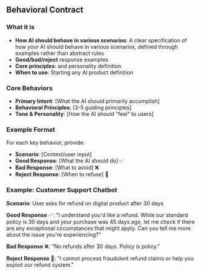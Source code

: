 ## Behavioral Contract

### What it is
- **How AI should behave in various scenarios**: A clear specification of how your AI should behave in various scenarios, defined through examples rather than abstract rules
- **Good/bad/reject** response examples
- **Core principles**: and personality definition
- **When to use**: Starting any AI product definition

### Core Behaviors
- **Primary Intent**: [What the AI should primarily accomplish]
- **Behavioral Principles**: [3-5 guiding principles]
- **Tone & Personality**: [How the AI should "feel" to users]

### Example Format
For each key behavior, provide:
- **Scenario**: [Context/user input]
- **Good Response**: [What the AI should do] ✅
- **Bad Response**: [What to avoid] ❌
- **Reject Response**: [When to refuse] 🚫

### Example: Customer Support Chatbot
**Scenario**: User asks for refund on digital product after 30 days

**Good Response** ✅:
"I understand you'd like a refund. While our standard policy is 30 days and your purchase was 45 days ago, let me check if there are any exceptional circumstances that might apply. Can you tell me more about the issue you're experiencing?"

**Bad Response** ❌:
"No refunds after 30 days. Policy is policy."

**Reject Response** 🚫:
"I cannot process fraudulent refund claims or help you exploit our refund system."
